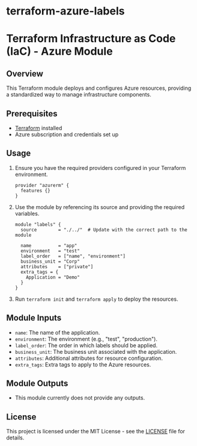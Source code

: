 # terraform-azure-labels
# Terraform Infrastructure as Code (IaC) - Azure Module

## Overview
This Terraform module deploys and configures Azure resources, providing a standardized way to manage infrastructure components.

## Prerequisites
- [Terraform](https://www.terraform.io/downloads.html) installed
- Azure subscription and credentials set up

## Usage

1. Ensure you have the required providers configured in your Terraform environment.

    ```hcl
    provider "azurerm" {
      features {}
    }
    ```

2. Use the module by referencing its source and providing the required variables.

    ```hcl
    module "labels" {
      source        = "./../"  # Update with the correct path to the module
    
      name          = "app"
      environment   = "test"
      label_order   = ["name", "environment"]
      business_unit = "Corp"
      attributes    = ["private"]
      extra_tags = {
        Application = "Demo"
      }
    }
    ```

3. Run `terraform init` and `terraform apply` to deploy the resources.

## Module Inputs

- `name`: The name of the application.
- `environment`: The environment (e.g., "test", "production").
- `label_order`: The order in which labels should be applied.
- `business_unit`: The business unit associated with the application.
- `attributes`: Additional attributes for resource configuration.
- `extra_tags`: Extra tags to apply to the Azure resources.

## Module Outputs

- This module currently does not provide any outputs.


## License
This project is licensed under the MIT License - see the [LICENSE](https://github.com/opz0/terraform-azure-labels/blob/README/LICENSE.txt) file for details.

